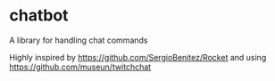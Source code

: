 # chatbot
A library for handling chat commands

Highly inspired by https://github.com/SergioBenitez/Rocket and using https://github.com/museun/twitchchat

